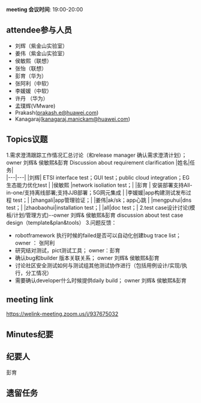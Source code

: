 **meeting 会议时间**: 19:00-20:00

## attendee参与人员
- 刘辉（紫金山实验室）
- 姜伟（紫金山实验室）
- 侯敏熙（联想）
- 张怡（联想）
- 彭育（华为）
- 张阿利（中软）
- 李媛媛（中软）
- 许丹 （华为）
- 孟璞辉(VMware)
- Prakash(prakash.e@huawei.com)
- Kanagaraj(kanagaraj.manickam@huawei.com)

## Topics议题
1.需求澄清跟踪工作情况汇总讨论（和release manager 确认需求澄清计划）；  owner 刘辉& 侯敏熙&彭育
Discussion about requirement clarification
|姓名|任务|  
|---|---|
|刘辉| ETSI interface test；GUI test；public cloud integration；EG 生态能力优化test  |
|侯敏熙   |network isoliation test；|
|彭育   | 安装部署支持All-in-one/支持离线部署;支持JJB部署；5G网元集成  |
|李媛媛|app构建测试发布过程 test；|
|zhangali|app管理验证；|
|姜伟|ak/sk；app心跳 |
|mengpuhui|dns test；|
|zhaobaohui|installation test；|
|all|doc test；|
2.test case设计讨论(模板/计划/管理方式)--owner 刘辉& 侯敏熙&彭育
discussion about test case design（template&plan&tools）
3.问题反馈：
- robotframework 执行时候的failed是否可以自动化创建bug trace list； owner ： 张阿利
- 研究结对测试，pict测试工具；  owner：彭育
- 确认bug和builder 版本关联关系；  owner 刘辉& 侯敏熙&彭育
- 讨论社区安全测试如何与测试组其他测试协作进行（包括用例设计/实现/执行，分工情况） 
- 需要确认developer什么时候提供daily build；   owner 刘辉& 侯敏熙&彭育

## meeting link
 https://welink-meeting.zoom.us/j/937675032
## Minutes纪要
## 纪要人
 彭育

## 遗留任务


